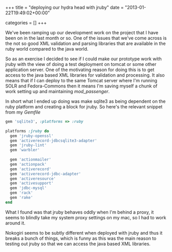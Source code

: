 +++
title = "deploying our hydra head with jruby"
date = "2013-01-22T19:49:02+00:00"


categories = []
+++

We've been ramping up our development work on the project that I have been on
in the last month or so. One of the issues that we've come across is the not
so good XML validation and parsing libraries that are available in the ruby
world compared to the java world.

So as an exercise I decided to see if I could make our prototype work
with jruby with the view of doing a test deployment on tomcat or some
other application server. One of the motivating reason for doing this
is to get access to the java based XML libraries for validation and
processing. It also means that if I can deploy to the same Tomcat server
where I'm running SOLR and Fedora-Commons then it means I'm saving myself
a chunk of work setting up and maintaining *mod_passenger*.

In short what I ended up doing was make sqlite3 as being dependent on
the ruby platform and creating a block for jruby. So here's the relevant
snippet from my *Gemfile*

``` ruby
gem 'sqlite3', :platforms => :ruby                                              
                                                                                
platforms :jruby do                                                             
  gem 'jruby-openssl'                                                           
  gem 'activerecord-jdbcsqlite3-adapter'                                        
  gem 'jruby-lint'                                                              
  gem 'warbler'                                                                 
                                                                                
  gem 'actionmailer'                                                            
  gem 'actionpack'                                                              
  gem 'activerecord'                                                            
  gem 'activerecord-jdbc-adapter'                                               
  gem 'activeresource'                                                          
  gem 'activesupport'                                                           
  gem 'jdbc-mysql'                                                              
  gem 'rack'                                                                    
  gem 'rake'                                                                    
end
```

What I found was that jruby behaves oddly when I'm behind a proxy, it
seems to blindly take my system proxy settings on my mac, so I had to
work around it.

Nokogiri seems to be subtly different when deployed with jruby and thus
it breaks a bunch of things, which is funny as this was the main reason
to testing out jruby so that we can access the java based XML libraries.
